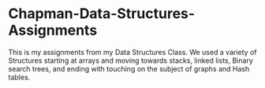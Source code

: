 # Chapman-Data-Structures-Assignments

This is my assignments from my Data Structures Class. We used a variety of Structures starting at arrays and moving towards stacks, linked lists, Binary search trees, and ending with touching on the subject of graphs and Hash tables.
